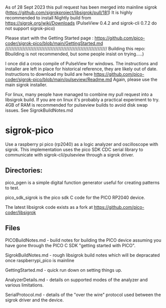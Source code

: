 As of 28 Sept 2023 this pull request has been merged into mainline sigrok (https://github.com/sigrokproject/libsigrok/pull/181)
It is highly recommended to install Nightly build from https://sigrok.org/wiki/Downloads (PulseView 0.4.2 and sigrok-cli 0.7.2 do not support sigrok-pico)


Please start with the Getting Started page : https://github.com/pico-coder/sigrok-pico/blob/main/GettingStarted.md
/////////////////////////////////////////////////////////////////
Building this repo:
Bbuilding is not recommended, but some people insist on trying.....)

I once did a cross compile of PulseView for windows.  The instructions and installer are left in place for historical reference, they are likely out of date.
Instructions to download my build are here https://github.com/pico-coder/sigrok-pico/blob/main/pulseview/Readme.md
Again, please use the main sigrok installer.

For linux, many people have managed to combine my pull request into a libsigrok build. If you are on linux it's probably a practical experiment to try.  4GB of RAM is recommended for pulseview builds to avoid disk swap issues.  See SigrokBuildNotes.md

#
# sigrok-pico
Use a raspberry pi pico (rp2040) as a logic analyzer and oscilloscope with sigrok.
This implementation uses the pico SDK CDC serial library to communicate with sigrok-cli/pulseview through a sigrok driver.

## Directories:

pico_pgen is a simple digital function generator useful for creating patterns to test.

pico_sdk_sigrok is the pico sdk C code for the PICO RP2040 device.

The latest libsigrok code exists as a fork at https://github.com/pico-coder/libsigrok

## Files
PICOBuildNotes.md - build notes for building the PICO device assuming you have gone through the PICO C SDK "getting started with PICO".

SigrokBuildNotes.md - rough libsigrok build notes which will be depracated once raspberrypi_pico is mainline

GettingStarted.md - quick run down on setting things up.

AnalyzerDetails.md - details on supported modes of the analyzer and various limitations.

SerialProtocol.md - details of the "over the wire" protocol used between the sigrok driver and the device.
